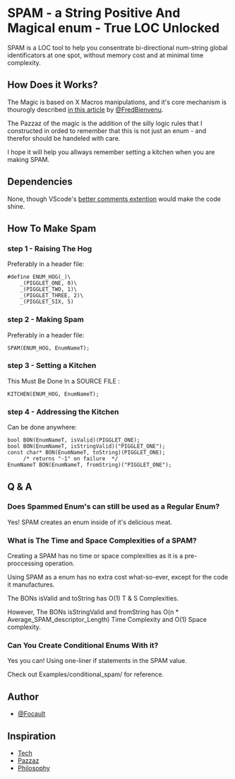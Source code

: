 # SPAM - a String Positive And Magical enum - True LOC Unlocked

SPAM is a LOC tool to help you consentrate bi-directional num-string global identificators at one spot, without memory cost and at minimal time complexity.

## How Does it Works?

The Magic is based on X Macros manipulations, and it's core mechanism is thourogly described [in this article](https://www.codeproject.com/Articles/1118009/A-Smart-Enum-library-in-C-using-X-macros) by [@FredBienvenu](https://www.codeproject.com/script/Membership/View.aspx?mid=10721142).

The Pazzaz of the magic is the addition of the silly logic rules that I constructed in orded to remember that this is not just an enum - and therefor should be handeled with care.

I hope it will help you allways remember setting a kitchen when you are making SPAM.

## Dependencies

None, though VScode's [better comments extention](https://marketplace.visualstudio.com/items?itemName=aaron-bond.better-comments) would make the code shine.

## How To Make Spam

### step 1 - Raising The Hog

Preferably in a header file:
```
#define ENUM_HOG(_)\
    _(PIGGLET_ONE, 0)\ 
    _(PIGGLET_TWO, 1)\ 
    _(PIGGLET_THREE, 2)\ 
    _(PIGGLET_SIX, 5)
```            
### step 2 - Making Spam

Preferably in a header file:
```
SPAM(ENUM_HOG, EnumNameT);
```            
### step 3 - Setting a Kitchen

This Must Be Done In a SOURCE FILE :
```
KITCHEN(ENUM_HOG, EnumNameT);
```            
### step 4 - Addressing the Kitchen

Can be done anywhere:
```
bool BON(EnumNameT, isValid)(PIGGLET_ONE);
bool BON(EnumNameT, isStringValid)("PIGGLET_ONE");
const char* BON(EnumNameT, toString)(PIGGLET_ONE);
     /* returns "-1" on failure  */
EnumNameT BON(EnumNameT, fromString)("PIGGLET_ONE");
```

## Q & A

### Does Spammed Enum's can still be used as a Regular Enum?

Yes! SPAM creates an enum inside of it's delicious meat.

### What is The Time and Space Complexities of a SPAM?

 Creating a SPAM has no time or space complexities as it
 is a pre-proccessing operation.

 Using SPAM as a enum has no extra cost what-so-ever, 
 except for the code it manufactures.

 The BONs isValid and toString has O(1) T & S Complexities.

 However, The BONs isStringValid and fromString has 
 O(n * Average_SPAM_descriptor_Length) Time Complexity
 and O(1) Space complexity.

### Can You Create Conditional Enums With it?

Yes you can! Using one-liner if statements in the SPAM value.

Check out Examples/conditional_spam/ for reference.

## Author

* [@Focault](https://github.com/Focault)

## Inspiration

* [Tech](https://www.codeproject.com/Articles/1118009/A-Smart-Enum-library-in-C-using-X-macros)
* [Pazzaz](https://www.dailymotion.com/video/x2hwqlw)
* [Philosophy](https://vimeo.com/745319831)